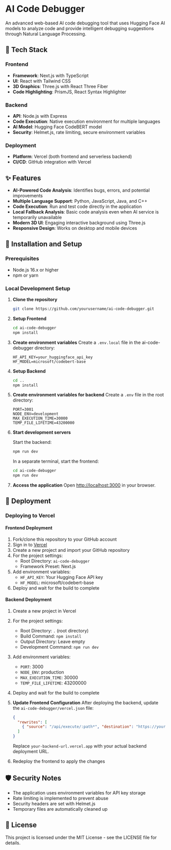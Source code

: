 # AI Code Debugger

An advanced web-based AI code debugging tool that uses Hugging Face AI models to analyze code and provide intelligent debugging suggestions through Natural Language Processing.

## 🚀 Tech Stack

### Frontend
- **Framework**: Next.js with TypeScript
- **UI**: React with Tailwind CSS
- **3D Graphics**: Three.js with React Three Fiber
- **Code Highlighting**: PrismJS, React Syntax Highlighter

### Backend
- **API**: Node.js with Express
- **Code Execution**: Native execution environment for multiple languages
- **AI Model**: Hugging Face CodeBERT model
- **Security**: Helmet.js, rate limiting, secure environment variables

### Deployment
- **Platform**: Vercel (both frontend and serverless backend)
- **CI/CD**: GitHub integration with Vercel

## ✨ Features

- **AI-Powered Code Analysis**: Identifies bugs, errors, and potential improvements
- **Multiple Language Support**: Python, JavaScript, Java, and C++
- **Code Execution**: Run and test code directly in the application
- **Local Fallback Analysis**: Basic code analysis even when AI service is temporarily unavailable
- **Modern 3D UI**: Engaging interactive background using Three.js
- **Responsive Design**: Works on desktop and mobile devices

## 🔧 Installation and Setup

### Prerequisites
- Node.js 16.x or higher
- npm or yarn

### Local Development Setup

1. **Clone the repository**
   ```bash
   git clone https://github.com/yourusername/ai-code-debugger.git
   ```

2. **Setup Frontend**
   ```bash
   cd ai-code-debugger
   npm install
   ```

3. **Create environment variables**
   Create a `.env.local` file in the ai-code-debugger directory:
   ```
   HF_API_KEY=your_huggingface_api_key
   HF_MODEL=microsoft/codebert-base
   ```

4. **Setup Backend**
   ```bash
   cd ..
   npm install
   ```

5. **Create environment variables for backend**
   Create a `.env` file in the root directory:
   ```
   PORT=3001
   NODE_ENV=development
   MAX_EXECUTION_TIME=30000
   TEMP_FILE_LIFETIME=43200000
   ```

6. **Start development servers**

   Start the backend:
   ```bash
   npm run dev
   ```
   
   In a separate terminal, start the frontend:
   ```bash
   cd ai-code-debugger
   npm run dev
   ```

7. **Access the application**
   Open [http://localhost:3000](http://localhost:3000) in your browser.

## 🚢 Deployment

### Deploying to Vercel

#### Frontend Deployment
1. Fork/clone this repository to your GitHub account
2. Sign in to [Vercel](https://vercel.com)
3. Create a new project and import your GitHub repository
4. For the project settings:
   - Root Directory: `ai-code-debugger`
   - Framework Preset: Next.js
5. Add environment variables:
   - `HF_API_KEY`: Your Hugging Face API key
   - `HF_MODEL`: microsoft/codebert-base
6. Deploy and wait for the build to complete

#### Backend Deployment
1. Create a new project in Vercel
2. For the project settings:
   - Root Directory: `.` (root directory)
   - Build Command: `npm install`
   - Output Directory: Leave empty
   - Development Command: `npm run dev`
3. Add environment variables:
   - `PORT`: 3000
   - `NODE_ENV`: production
   - `MAX_EXECUTION_TIME`: 30000
   - `TEMP_FILE_LIFETIME`: 43200000
4. Deploy and wait for the build to complete

5. **Update Frontend Configuration**
   After deploying the backend, update the `ai-code-debugger/vercel.json` file:
   ```json
   {
     "rewrites": [
       { "source": "/api/execute/:path*", "destination": "https://your-backend-url.vercel.app/api/execute/:path*" }
     ]
   }
   ```
   Replace `your-backend-url.vercel.app` with your actual backend deployment URL.

6. Redeploy the frontend to apply the changes

## 🛡️ Security Notes

- The application uses environment variables for API key storage
- Rate limiting is implemented to prevent abuse
- Security headers are set with Helmet.js
- Temporary files are automatically cleaned up

## 📄 License

This project is licensed under the MIT License - see the LICENSE file for details. 